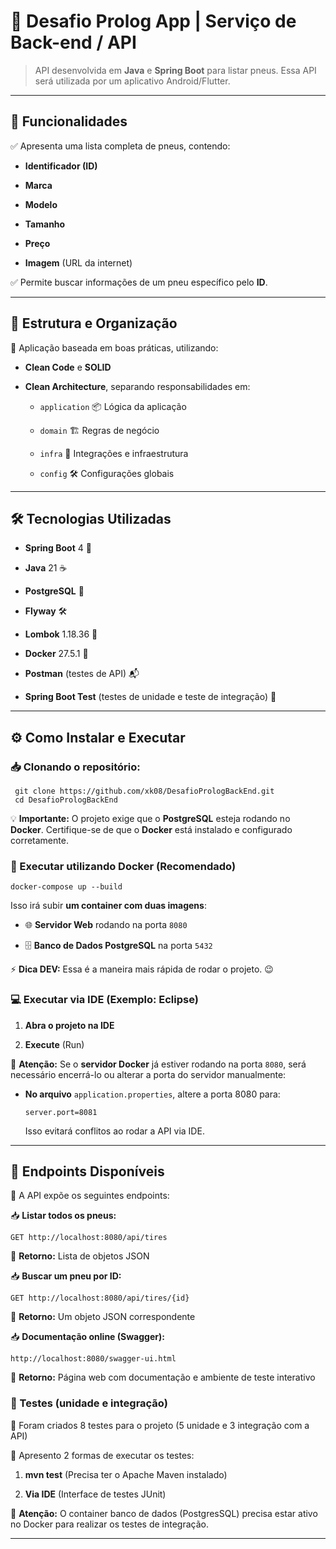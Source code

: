 # 🚀 Desafio Prolog App | Serviço de Back-end / API

> API desenvolvida em **Java** e **Spring Boot** para listar pneus. Essa API será utilizada por um aplicativo Android/Flutter.

----------

## 📌 Funcionalidades

✅ Apresenta uma lista completa de pneus, contendo:

-   **Identificador (ID)**
    
-   **Marca**
    
-   **Modelo**
    
-   **Tamanho**
    
-   **Preço**
    
-   **Imagem** (URL da internet)
    

✅ Permite buscar informações de um pneu específico pelo **ID**.

----------

## 📂 Estrutura e Organização

📌 Aplicação baseada em boas práticas, utilizando:

-   **Clean Code** e **SOLID**
    
-   **Clean Architecture**, separando responsabilidades em:
    
    -   `application` 📦 Lógica da aplicação
        
    -   `domain` 🏗️ Regras de negócio
        
    -   `infra` 🔌 Integrações e infraestrutura
    
    -   `config` 🛠️ Configurações globais
        

----------

## 🛠️ Tecnologias Utilizadas

-   **Spring Boot** 4 🚀
    
-   **Java** 21 ☕
    
-   **PostgreSQL** 🐘
    
-   **Flyway** 🛠️
    
-   **Lombok** 1.18.36 🔧
    
-   **Docker** 27.5.1 🐳
    
-   **Postman** (testes de API) 📬

-   **Spring Boot Test** (testes de unidade e teste de integração) 🚀
    

----------

## ⚙️ Como Instalar e Executar

### 📥 Clonando o repositório:

```
 git clone https://github.com/xk08/DesafioPrologBackEnd.git
 cd DesafioPrologBackEnd
```

💡 **Importante:** O projeto exige que o **PostgreSQL** esteja rodando no **Docker**. Certifique-se de que o **Docker** está instalado e configurado corretamente.

### 🐳 Executar utilizando Docker (Recomendado)

```
docker-compose up --build
```

Isso irá subir **um container com duas imagens**:

-   🌐 **Servidor Web** rodando na porta `8080`
    
-   🗄️ **Banco de Dados PostgreSQL** na porta `5432`
    

⚡ **Dica DEV:** Essa é a maneira mais rápida de rodar o projeto. 😉

### 💻 Executar via IDE (Exemplo: Eclipse)

1.  **Abra o projeto na IDE**
    
2.  **Execute** (Run)
    

🔴 **Atenção:** Se o **servidor Docker** já estiver rodando na porta `8080`, será necessário encerrá-lo ou alterar a porta do servidor manualmente:

-   **No arquivo** `application.properties`, altere a porta 8080 para:
    
    ```
    server.port=8081
    ```
    
    Isso evitará conflitos ao rodar a API via IDE.
    

----------

## 🔗 Endpoints Disponíveis

📌 A API expõe os seguintes endpoints:


📥 **Listar todos os pneus:**

```
GET http://localhost:8080/api/tires
```

🔹 **Retorno:** Lista de objetos JSON


📥 **Buscar um pneu por ID:**

```
GET http://localhost:8080/api/tires/{id}
```

🔹 **Retorno:** Um objeto JSON correspondente


📥 **Documentação online (Swagger):**

```
http://localhost:8080/swagger-ui.html
```

🔹 **Retorno:** Página web com documentação e ambiente de teste interativo

### 🚀 Testes (unidade e integração)

🔴 Foram criados 8 testes para o projeto (5 unidade e 3 integração com a API)

🔴 Apresento 2 formas de executar os testes:


1.  **mvn test** (Precisa ter o Apache Maven instalado)
    
2.  **Via IDE** (Interface de testes JUnit)
    

🔴 **Atenção:** O container banco de dados (PostgresSQL) precisa estar ativo no Docker para realizar os testes de integração.

----------